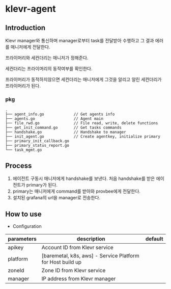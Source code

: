 # klevr-agent
## Introduction
Klevr manager와 통신하며 manager로부터 task를 전달받아 수행하고 그 결과 에러를 매니저에게 전달한다.

프라이머리와 세컨더리는 매니저가 정해준다.

세컨더리는 프라이머리의 동작여부를 확인한다.

프라이머리가 동적하지않으면 세컨더리는 매니저에게 그것을 알리고 알린 세컨더리가 프라이머리가 된다.

### pkg
```shell script
.
├── agent_info.go             // Get agents info
├── agents.go                 // Agent main
├── file_rwd.go               // File read, write, delete functions
├── get_init_command.go       // Get tasks commands
├── handshake.go              // Handshake to manager
├── init_agent.go             // Create agentkey, initialize primary
├── primary_init_callback.go  
├── primary_status_report.go
└── task_mgmt.go
```


## Process
1. 에이전트 구동시 매니저에게 handshake를 보낸다. 처음 handshake를 받은 에이전트가 primary가 된다.
2. primary는 매니저에게 command를 받아와 provbee에게 전달한다.
3. 설치된 grafana의 url을 manager로 전송한다.

## How to use
- Configuration

| parameters | description | default |
| --- | ---- | --- | 
| apikey | Account ID from Klevr service |  | 
| platform | [baremetal, k8s, aws] - Service Platform for Host build up |  |
| zoneId | Zone ID from Klevr service |  | 
| manager | IP address from Klevr manager |  | 
